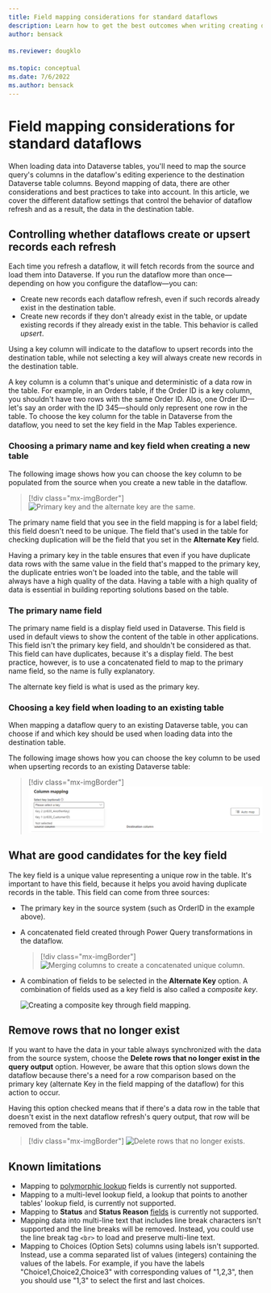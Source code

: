 ```yaml
---
title: Field mapping considerations for standard dataflows
description: Learn how to get the best outcomes when writing creating dataflows that write their output to Dataverse
author: bensack

ms.reviewer: dougklo

ms.topic: conceptual
ms.date: 7/6/2022
ms.author: bensack
---
```


# Field mapping considerations for standard dataflows

When loading data into Dataverse tables, you'll need to map the source query's columns in the dataflow's editing experience to the destination Dataverse table columns. Beyond mapping of data, there are other considerations and best practices to take into account. In this article, we cover the different dataflow settings that control the behavior of dataflow refresh and as a result, the data in the destination table.

## Controlling whether dataflows create or upsert records each refresh

Each time you refresh a dataflow, it will fetch records from the source and load them into Dataverse. If you run the dataflow more than once&mdash;depending on how you configure the dataflow&mdash;you can:

* Create new records each dataflow refresh, even if such records already exist in the destination table.
* Create new records if they don't already exist in the table, or update existing records if they already exist in the table. This behavior is called _upsert_.

Using a key column will indicate to the dataflow to upsert records into the destination table, while not selecting a key will always create new records in the destination table.

A key column is a column that's unique and deterministic of a data row in the table. For example, in an Orders table, if the Order ID is a key column, you shouldn't have two rows with the same Order ID. Also, one Order ID&mdash;let's say an order with the ID 345&mdash;should only represent one row in the table. To choose the key column for the table in Dataverse from the dataflow, you need to set the key field in the Map Tables experience.

### Choosing a primary name and key field when creating a new table

The following image shows how you can choose the key column to be populated from the source when you create a new table in the dataflow.

> [!div class="mx-imgBorder"]
> ![Primary key and the alternate key are the same.](media/PKAKsame.png)

The primary name field that you see in the field mapping is for a label field; this field doesn't need to be unique. The field that's used in the table for checking duplication will be the field that you set in the **Alternate Key** field.

Having a primary key in the table ensures that even if you have duplicate data rows with the same value in the field that's mapped to the primary key, the duplicate entries won't be loaded into the table, and the table will always have a high quality of the data. Having a table with a high quality of data is essential in building reporting solutions based on the table.

### The primary name field

The primary name field is a display field used in Dataverse. This field is used in default views to show the content of the table in other applications. This field isn't the primary key field, and shouldn't be considered as that. This field can have duplicates, because it's a display field. The best practice, however, is to use a concatenated field to map to the primary name field, so the name is fully explanatory.

The alternate key field is what is used as the primary key.

### Choosing a key field when loading to an existing table

When mapping a dataflow query to an existing Dataverse table, you can choose if and which key should be used when loading data into the destination table.

The following image shows how you can choose the key column to be used when upserting records to an existing Dataverse table:

> [!div class="mx-imgBorder"]
> [![Selecting a key to upsert data into Dataverse tables.](media/MultiAK.png)](media/MultiAK.png#lightbox)

## What are good candidates for the key field

The key field is a unique value representing a unique row in the table. It's important to have this field, because it helps you avoid having duplicate records in the table. This field can come from three sources:

* The primary key in the source system (such as OrderID in the example above).

* A concatenated field created through Power Query transformations in the dataflow.

  > [!div class="mx-imgBorder"]
  > ![Merging columns to create a concatenated unique column.](media/MergeColumnsDataflow.png)

* A combination of fields to be selected in the **Alternate Key** option. A combination of fields used as a key field is also called a _composite key_.

  ![Creating a composite key through field mapping.](media/CompositeKeyMapping.png)

## Remove rows that no longer exist

If you want to have the data in your table always synchronized with the data from the source system, choose the **Delete rows that no longer exist in the query output** option. However, be aware that this option slows down the dataflow because there's a need for a row comparison based on the primary key (alternate Key in the field mapping of the dataflow) for this action to occur.

Having this option checked means that if there's a data row in the table that doesn't exist in the next dataflow refresh's query output, that row will be removed from the table.

> [!div class="mx-imgBorder"]
> ![Delete rows that no longer exists.](media/DeleteRowsNotExist.png)

## Known limitations
 
- Mapping to [polymorphic lookup](/powerapps/maker/canvas-apps/working-with-references#polymorphic-lookups) fields is currently not supported.
- Mapping to a multi-level lookup field, a lookup that points to another tables' lookup field, is currently not supported.
- Mapping to **Status** and **Status Reason** [fields](/powerapps/developer/data-platform/define-custom-state-model-transitions#what-is-the-state-model) is currently not supported.
- Mapping data into multi-line text that includes line break characters isn't supported and the line breaks will be removed. Instead, you could use the line break tag `<br>` to load and preserve multi-line text.
- Mapping to Choices (Option Sets) columns using labels isn't supported. Instead, use a comma separated list of values (integers) containing the values of the labels. For example, if you have the labels "Choice1,Choice2,Choice3" with corresponding values of "1,2,3", then you should use "1,3" to select the first and last choices.
